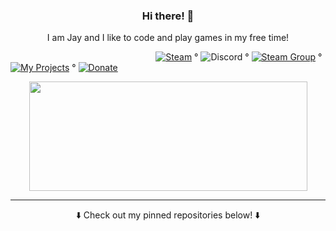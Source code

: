 <h3 align="center">Hi there! 👋</h3>  

<p align="center">I am Jay and I like to code and play games in my free time!</p>   

&nbsp;&nbsp;&nbsp;&nbsp;&nbsp;&nbsp;&nbsp;&nbsp;&nbsp;&nbsp;&nbsp;&nbsp;&nbsp;&nbsp;&nbsp;&nbsp;&nbsp;&nbsp;&nbsp;&nbsp;&nbsp;&nbsp;&nbsp;&nbsp;&nbsp;&nbsp;&nbsp;&nbsp;&nbsp;&nbsp;&nbsp;&nbsp;&nbsp;&nbsp;&nbsp;&nbsp;&nbsp;&nbsp;&nbsp;&nbsp;&nbsp;&nbsp;&nbsp;&nbsp;&nbsp;&nbsp;&nbsp;&nbsp;&nbsp;&nbsp;&nbsp;&nbsp;&nbsp;&nbsp;&nbsp;&nbsp;&nbsp;&nbsp;
[![Steam](https://img.shields.io/badge/Steam-blue)](https://steamcommunity.com/id/praxand) °
![Discord](https://img.shields.io/badge/-Praxand%230001-blueviolet) °
[![Steam Group](https://img.shields.io/badge/Steam%20Group-green)](https://steamcommunity.com/groups/praxand) °
[![My Projects](https://img.shields.io/badge/%20My%20Projects%20-blueviolet)](https://github.com/Praxand?tab=projects) °
[![Donate](https://img.shields.io/badge/PayPal-blue)](https://paypal.me/praxand)

<p align="center">
  <img width="445" height="175" src="https://github-readme-stats.vercel.app/api?username=praxand&show_icons=true&title_color=fff&icon_color=79ff97&text_color=9f9f9f&bg_color=151515"> 
</p>
  
---
<p align="center">⬇️ Check out my pinned repositories below! ⬇️</p>
